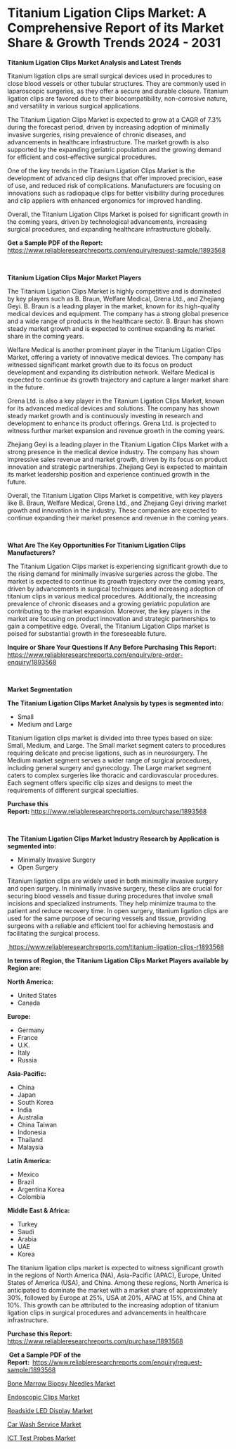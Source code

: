 <p><h1>Titanium Ligation Clips Market: A Comprehensive Report of its Market Share & Growth Trends 2024 - 2031</h1></p><p><strong>Titanium Ligation Clips Market Analysis and Latest Trends</strong></p>
<p><p>Titanium ligation clips are small surgical devices used in procedures to close blood vessels or other tubular structures. They are commonly used in laparoscopic surgeries, as they offer a secure and durable closure. Titanium ligation clips are favored due to their biocompatibility, non-corrosive nature, and versatility in various surgical applications.</p><p>The Titanium Ligation Clips Market is expected to grow at a CAGR of 7.3% during the forecast period, driven by increasing adoption of minimally invasive surgeries, rising prevalence of chronic diseases, and advancements in healthcare infrastructure. The market growth is also supported by the expanding geriatric population and the growing demand for efficient and cost-effective surgical procedures.</p><p>One of the key trends in the Titanium Ligation Clips Market is the development of advanced clip designs that offer improved precision, ease of use, and reduced risk of complications. Manufacturers are focusing on innovations such as radiopaque clips for better visibility during procedures and clip appliers with enhanced ergonomics for improved handling.</p><p>Overall, the Titanium Ligation Clips Market is poised for significant growth in the coming years, driven by technological advancements, increasing surgical procedures, and expanding healthcare infrastructure globally.</p></p>
<p><strong>Get a Sample PDF of the Report:&nbsp;</strong> <a href="https://www.reliableresearchreports.com/enquiry/request-sample/1893568">https://www.reliableresearchreports.com/enquiry/request-sample/1893568</a></p>
<p>&nbsp;</p>
<p><strong>Titanium Ligation Clips Major Market Players</strong></p>
<p><p>The Titanium Ligation Clips Market is highly competitive and is dominated by key players such as B. Braun, Welfare Medical, Grena Ltd., and Zhejiang Geyi. B. Braun is a leading player in the market, known for its high-quality medical devices and equipment. The company has a strong global presence and a wide range of products in the healthcare sector. B. Braun has shown steady market growth and is expected to continue expanding its market share in the coming years.</p><p>Welfare Medical is another prominent player in the Titanium Ligation Clips Market, offering a variety of innovative medical devices. The company has witnessed significant market growth due to its focus on product development and expanding its distribution network. Welfare Medical is expected to continue its growth trajectory and capture a larger market share in the future.</p><p>Grena Ltd. is also a key player in the Titanium Ligation Clips Market, known for its advanced medical devices and solutions. The company has shown steady market growth and is continuously investing in research and development to enhance its product offerings. Grena Ltd. is projected to witness further market expansion and revenue growth in the coming years.</p><p>Zhejiang Geyi is a leading player in the Titanium Ligation Clips Market with a strong presence in the medical device industry. The company has shown impressive sales revenue and market growth, driven by its focus on product innovation and strategic partnerships. Zhejiang Geyi is expected to maintain its market leadership position and experience continued growth in the future.</p><p>Overall, the Titanium Ligation Clips Market is competitive, with key players like B. Braun, Welfare Medical, Grena Ltd., and Zhejiang Geyi driving market growth and innovation in the industry. These companies are expected to continue expanding their market presence and revenue in the coming years.</p></p>
<p>&nbsp;</p>
<p><strong>What Are The Key Opportunities For Titanium Ligation Clips Manufacturers?</strong></p>
<p><p>The Titanium Ligation Clips market is experiencing significant growth due to the rising demand for minimally invasive surgeries across the globe. The market is expected to continue its growth trajectory over the coming years, driven by advancements in surgical techniques and increasing adoption of titanium clips in various medical procedures. Additionally, the increasing prevalence of chronic diseases and a growing geriatric population are contributing to the market expansion. Moreover, the key players in the market are focusing on product innovation and strategic partnerships to gain a competitive edge. Overall, the Titanium Ligation Clips market is poised for substantial growth in the foreseeable future.</p></p>
<p><strong>Inquire or Share Your Questions If Any Before Purchasing This Report:</strong> <a href="https://www.reliableresearchreports.com/enquiry/pre-order-enquiry/1893568">https://www.reliableresearchreports.com/enquiry/pre-order-enquiry/1893568</a></p>
<p>&nbsp;</p>
<p><strong>Market Segmentation</strong></p>
<p><strong>The Titanium Ligation Clips Market Analysis by types is segmented into:</strong></p>
<p><ul><li>Small</li><li>Medium and Large</li></ul></p>
<p><p>Titanium ligation clips market is divided into three types based on size: Small, Medium, and Large. The Small market segment caters to procedures requiring delicate and precise ligations, such as in neurosurgery. The Medium market segment serves a wider range of surgical procedures, including general surgery and gynecology. The Large market segment caters to complex surgeries like thoracic and cardiovascular procedures. Each segment offers specific clip sizes and designs to meet the requirements of different surgical specialties.</p></p>
<p><strong>Purchase this Report:&nbsp;</strong><a href="https://www.reliableresearchreports.com/purchase/1893568">https://www.reliableresearchreports.com/purchase/1893568</a></p>
<p>&nbsp;</p>
<p><strong>The Titanium Ligation Clips Market Industry Research by Application is segmented into:</strong></p>
<p><ul><li>Minimally Invasive Surgery</li><li>Open Surgery</li></ul></p>
<p><p>Titanium ligation clips are widely used in both minimally invasive surgery and open surgery. In minimally invasive surgery, these clips are crucial for securing blood vessels and tissue during procedures that involve small incisions and specialized instruments. They help minimize trauma to the patient and reduce recovery time. In open surgery, titanium ligation clips are used for the same purpose of securing vessels and tissue, providing surgeons with a reliable and efficient tool for achieving hemostasis and facilitating the surgical process.</p></p>
<p><a href="https://www.reliableresearchreports.com/titanium-ligation-clips-r1893568">&nbsp;https://www.reliableresearchreports.com/titanium-ligation-clips-r1893568</a></p>
<p><strong>In terms of Region, the Titanium Ligation Clips Market Players available by Region are:</strong></p>
<p>
    <p> <strong> North America: </strong>
        <ul>
            <li>United States</li>
            <li>Canada</li>
        </ul>
        </p> 
    <p> <strong> Europe: </strong>
        <ul>
            <li>Germany</li>
            <li>France</li>
            <li>U.K.</li>
            <li>Italy</li>
            <li>Russia</li>
        </ul>
        </p> 
    <p> <strong> Asia-Pacific: </strong>
        <ul>
            <li>China</li>
            <li>Japan</li>
            <li>South Korea</li>
            <li>India</li>
            <li>Australia</li>
            <li>China Taiwan</li>
            <li>Indonesia</li>
            <li>Thailand</li>
            <li>Malaysia</li>
        </ul>
        </p> 
    <p> <strong> Latin America: </strong>
        <ul>
            <li>Mexico</li>
            <li>Brazil</li>
            <li>Argentina Korea</li>
            <li>Colombia</li>
        </ul>
        </p> 
    <p> <strong> Middle East & Africa: </strong>
        <ul>
            <li>Turkey</li>
            <li>Saudi</li>
            <li>Arabia</li>
            <li>UAE</li>
            <li>Korea</li>
        </ul>
    </p>
    </p>
<p><p>The titanium ligation clips market is expected to witness significant growth in the regions of North America (NA), Asia-Pacific (APAC), Europe, United States of America (USA), and China. Among these regions, North America is anticipated to dominate the market with a market share of approximately 30%, followed by Europe at 25%, USA at 20%, APAC at 15%, and China at 10%. This growth can be attributed to the increasing adoption of titanium ligation clips in surgical procedures and advancements in healthcare infrastructure.</p></p>
<p><strong>Purchase this Report: </strong><a href="https://www.reliableresearchreports.com/purchase/1893568">https://www.reliableresearchreports.com/purchase/1893568</a></p>
<p>&nbsp;<strong>Get a Sample PDF of the Report:&nbsp;&nbsp;</strong><a href="https://www.reliableresearchreports.com/enquiry/request-sample/1893568">https://www.reliableresearchreports.com/enquiry/request-sample/1893568</a></p>
<p><strong></strong></p>
<p><p><a href="https://github.com/mauripalmi/Market-Research-Report-List-4/blob/main/bone-marrow-biopsy-needles-market.md">Bone Marrow Biopsy Needles Market</a></p><p><a href="https://github.com/gulaimolin/Market-Research-Report-List-6/blob/main/endoscopic-clips-market.md">Endoscopic Clips Market</a></p><p><a href="https://medium.com/@dereodrews76856/global-roadside-led-display-market-size-is-expected-to-experience-a-cagr-of-11-6-fd1e0daaf512">Roadside LED Display Market</a></p><p><a href="https://issuu.com/reportprime-2/docs/car-wash-service-market-size-2030.pptx">Car Wash Service Market</a></p><p><a href="https://medium.com/@connor.marshall794/ict-test-probes-market-industry-trends-and-forecast-for-period-from-2024-to-2031-af58e560c6a3">ICT Test Probes Market</a></p></p>